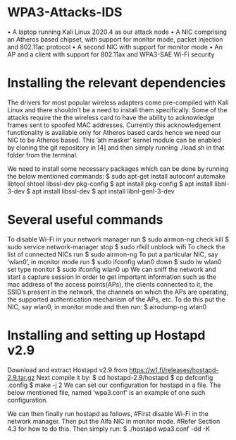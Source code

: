 # WPA3-Attacks-IDS

• A laptop running Kali Linux 2020.4 as our attack node
• A NIC comprising an Atheros based chipset, with support for monitor mode, packet
injection and 802.11ac protocol
• A second NIC with support for monitor mode
• An AP and a client with support for 802.11ax and WPA3-SAE Wi-Fi security

# Installing the relevant dependencies
The drivers for most popular wireless adapters come pre-compiled with Kali Linux and there
shouldn’t be a need to install them specifically.
Some of the attacks require the the wireless card to have the ability to acknowledge frames
sent to spoofed MAC addresses. Currently this acknowledgement functionality is available
only for Atheros based cards hence we need our NIC to be Atheros based. This ’ath masker’
kernel module can be enabled by cloning the git repository in [4] and then simply running
./load.sh in that folder from the terminal.

We need to install some necessary packages which can be done by running the below mentioned commands:
$ sudo apt-get install autoconf automake libtool shtool libssl-dev pkg-config
$ apt install pkg-config
$ apt install libnl-3-dev
$ apt install libssl-dev
$ apt install libnl-genl-3-dev

# Several useful commands
To disable Wi-Fi in your network manager run
$ sudo airmon-ng check kill
$ sudo service network-manager stop
$ sudo rfkill unblock wifi
To check the list of connected NICs run
$ sudo airmon-ng
To put a particular NIC, say ’wlan0’, in monitor mode run
$ sudo ifconfig wlan0 down
$ sudo iw wlan0 set type monitor
$ sudo ifconfig wlan0 up
We can sniff the network and start a capture session in order to get important information
such as the mac address of the access points(APs), the clients connected to it, the SSID’s
present in the network, the channels on which the APs are operating, the supported authentication mechanism of the APs, etc. To do this put the NIC, say wlan0, in monitor mode
and then run:
$ airodump-ng wlan0

# Installing and setting up Hostapd v2.9
Download and extract Hostapd v2.9 from https://w1.fi/releases/hostapd-2.9.tar.gz
Next compile it by:
$ cd hostapd-2.9/hostapd
$ cp defconfig .config
$ make -j 2
We can set our configuration for hostapd in a file. The below mentioned file, named
’wpa3.conf’ is an example of one such configuration.

We can then finally run hostapd as follows,
#First disable Wi-Fi in the network manager. Then put the Alfa NIC in monitor mode.
#Refer Section 4.3 for how to do this. Then simply run:
$ ./hostapd wpa3.conf -dd -K
